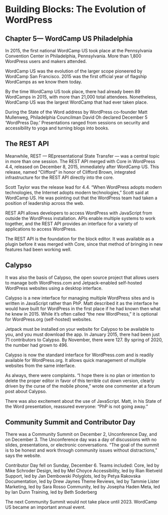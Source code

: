 # Building Blocks: The Evolution of WordPress 
## Chapter 5— WordCamp US Philadelphia

In 2015, the first national WordCamp US took place at the Pennsylvania Convention Center in Philadelphia, Pennsylvania. More than 1,800 WordPress users and makers attended. 

WordCamp US was the evolution of the larger scope pioneered by WordCamp San Francisco. 2015 was the first official year of flagship WordCamps as we know them today.

By the time WordCamp US took place, there had already been 89 WordCamps in 2015, with more than 21,000 total attendees. Nonetheless, WordCamp US was the largest WordCamp that had ever taken place. 

During the State of the Word address by WordPress co-founder Matt Mullenweg, Philadelphia Councilman David Oh declared December 5 ‘WordPress Day.’ Presentations ranged from sessions on security and accessibility to yoga and turning blogs into books. 

## The REST API

Meanwhile, REST — REpresentational State Transfer — was a central topic in more than one session. The REST API merged with Core in WordPress 4.4, released on December 8, 2015, immediately after WordCamp US. This release, named “Clifford” in honor of Clifford Brown, integrated infrastructure for the REST API directly into the core. 

Scott Taylor was the release lead for 4.4. “When WordPress adopts modern technologies, the Internet adopts modern technologies,” Scott said at WordCamp US. He was pointing out that the WordPress team had taken a position of leadership across the web.

REST API allows developers to access WordPress with JavaScript from outside the WordPress installation. APIs enable multiple systems to work together, and the REST API provides an interface for a variety of applications to access WordPress.

The REST API is the foundation for the block editor. It was available as a plugin before it was merged with Core, since that method of bringing in new features had been working well. 

## Calypso

It was also the basis of Calypso, the open source project that allows users to manage both WordPress.com and Jetpack-enabled self-hosted WordPress websites using a desktop interface.


Calypso is a new interface for managing multiple WordPress sites and is written in JavaScript rather than PhP. Matt described it as the interface he would have built for WordPress in the first place if he had known then what he knew in 2015. While it’s often called “the new WordPress,” it is optional for WordPress.org (self-hosted) websites.

Jetpack must be installed on your website for Calypso to be available to you, and you must download the app. In January 2015, there had been just 71 contributors to Calypso. By November, there were 127. By spring of 2020, the number had grown to 496.

Calypso is now the standard interface for WordPress.com and is readily available for WordPress.org. It allows quick management of multiple websites from the same interface.

As always, there were complaints. “I hope there is no plan or intention to delete the proper editor in favor of this terrible cut down version, clearly driven by the curse of the mobile phone,” wrote one commenter at a forum post about Calypso.

There was also excitement about the use of JavaScript. Matt, in his State of the Word presentation, reassured everyone: “PhP is not going away.”

## Community Summit and Contributor Day

There was a Community Summit on December 2, Unconference Day, and on December 3. The Unconference day was a day of discussions with no slides, presentations, or electronic conversations. “The goal of the summit is to be honest and work through community issues without distractions,” says the website. 

Contributor Day fell on Sunday, December 6. Teams included:
Core, led by Mike Schroder
Design, led by Mel Choyce
Accessibility, led by Rian Rietveld
Support, led by Jan Dembowski
Polyglots, led by Petya Rakovska
Documentation, led by Drew Jaynes
Theme Reviews, led by Tammie Lister
Marketing, led by Sara Rosso
Community, led by Josepha Haden
Meta, led by Ian Dunn
Training, led by Beth Soderberg

The next Community Summit would not take place until 2023. WordCamp US became an important annual event.

